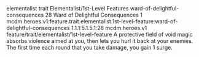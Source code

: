 <ability>
  <metadata>
    <class>elementalist</class>
    <feature_type>trait</feature_type>
    <file_dpath>Elementalist/1st-Level Features</file_dpath>
    <item_id>ward-of-delightful-consequences</item_id>
    <item_index>28</item_index>
    <item_name>Ward of Delightful Consequences</item_name>
    <level>1</level>
    <scc>mcdm.heroes.v1:feature.trait.elementalist.1st-level-feature:ward-of-delightful-consequences</scc>
    <scdc>1.1.1:5.1.5.1:28</scdc>
    <source>mcdm.heroes.v1</source>
    <type>feature/trait/elementalist/1st-level-feature</type>
  </metadata>
  <effects>
    <effect type="mundane">A protective field of void magic absorbs violence aimed at you, then lets you hurl it back at your enemies. The first time each round that you take damage, you gain 1 surge.</effect>
  </effects>
</ability>

